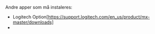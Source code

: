 Andre apper som må instaleres:

- Logitech Option[https://support.logitech.com/en_us/product/mx-master/downloads]
- 